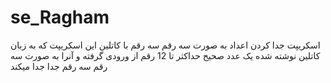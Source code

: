 # se_Ragham
اسکریپت جدا کردن اعداد به صورت سه رقم سه رقم با کاتلین
این اسکریپت که به زبان کاتلین نوشته شده یک عدد صحیح حداکثر تا 12 رقم از ورودی گرفته و آنرا به صورت سه رقم سه رقم جدا جدا میکند
